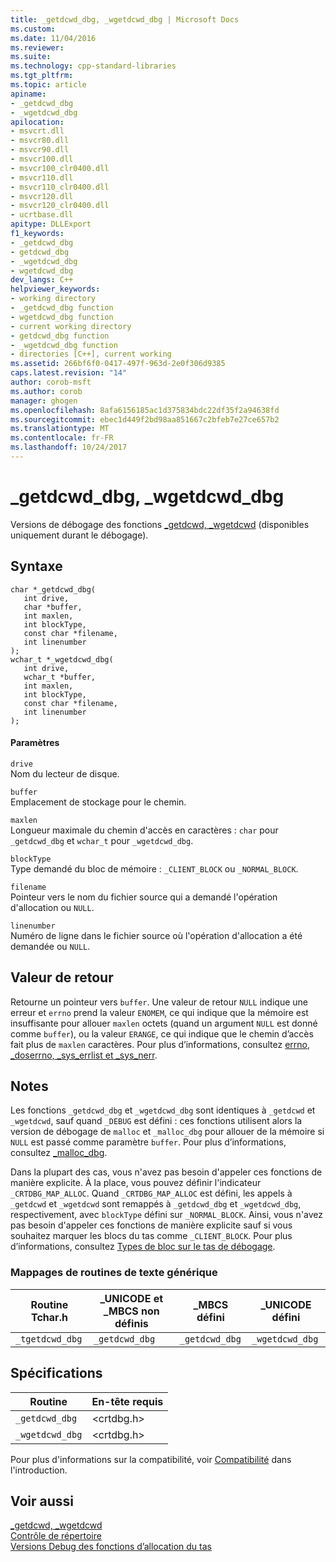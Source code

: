 ```yaml
---
title: _getdcwd_dbg, _wgetdcwd_dbg | Microsoft Docs
ms.custom: 
ms.date: 11/04/2016
ms.reviewer: 
ms.suite: 
ms.technology: cpp-standard-libraries
ms.tgt_pltfrm: 
ms.topic: article
apiname:
- _getdcwd_dbg
- _wgetdcwd_dbg
apilocation:
- msvcrt.dll
- msvcr80.dll
- msvcr90.dll
- msvcr100.dll
- msvcr100_clr0400.dll
- msvcr110.dll
- msvcr110_clr0400.dll
- msvcr120.dll
- msvcr120_clr0400.dll
- ucrtbase.dll
apitype: DLLExport
f1_keywords:
- _getdcwd_dbg
- getdcwd_dbg
- _wgetdcwd_dbg
- wgetdcwd_dbg
dev_langs: C++
helpviewer_keywords:
- working directory
- _getdcwd_dbg function
- wgetdcwd_dbg function
- current working directory
- getdcwd_dbg function
- _wgetdcwd_dbg function
- directories [C++], current working
ms.assetid: 266bf6f0-0417-497f-963d-2e0f306d9385
caps.latest.revision: "14"
author: corob-msft
ms.author: corob
manager: ghogen
ms.openlocfilehash: 8afa6156185ac1d375834bdc22df35f2a94638fd
ms.sourcegitcommit: ebec1d449f2bd98aa851667c2bfeb7e27ce657b2
ms.translationtype: MT
ms.contentlocale: fr-FR
ms.lasthandoff: 10/24/2017
---
```

# <a name="getdcwddbg-wgetdcwddbg"></a>_getdcwd_dbg, _wgetdcwd_dbg
Versions de débogage des fonctions [_getdcwd, _wgetdcwd](../../c-runtime-library/reference/getdcwd-wgetdcwd.md) (disponibles uniquement durant le débogage).  
  
## <a name="syntax"></a>Syntaxe  
  
```  
char *_getdcwd_dbg(  
   int drive,  
   char *buffer,  
   int maxlen,  
   int blockType,  
   const char *filename,  
   int linenumber   
);  
wchar_t *_wgetdcwd_dbg(  
   int drive,  
   wchar_t *buffer,  
   int maxlen,  
   int blockType,  
   const char *filename,  
   int linenumber   
);  
```  
  
#### <a name="parameters"></a>Paramètres  
 `drive`  
 Nom du lecteur de disque.  
  
 `buffer`  
 Emplacement de stockage pour le chemin.  
  
 `maxlen`  
 Longueur maximale du chemin d'accès en caractères : `char` pour `_getdcwd_dbg` et `wchar_t` pour `_wgetdcwd_dbg`.  
  
 `blockType`  
 Type demandé du bloc de mémoire : `_CLIENT_BLOCK` ou `_NORMAL_BLOCK`.  
  
 `filename`  
 Pointeur vers le nom du fichier source qui a demandé l'opération d'allocation ou `NULL`.  
  
 `linenumber`  
 Numéro de ligne dans le fichier source où l'opération d'allocation a été demandée ou `NULL`.  
  
## <a name="return-value"></a>Valeur de retour  
 Retourne un pointeur vers `buffer`. Une valeur de retour `NULL` indique une erreur et `errno` prend la valeur `ENOMEM`, ce qui indique que la mémoire est insuffisante pour allouer `maxlen` octets (quand un argument `NULL` est donné comme `buffer`), ou la valeur `ERANGE`, ce qui indique que le chemin d’accès fait plus de `maxlen` caractères. Pour plus d’informations, consultez [errno, _doserrno, _sys_errlist et _sys_nerr](../../c-runtime-library/errno-doserrno-sys-errlist-and-sys-nerr.md).  
  
## <a name="remarks"></a>Notes  
 Les fonctions `_getdcwd_dbg` et `_wgetdcwd_dbg` sont identiques à `_getdcwd` et `_wgetdcwd`, sauf quand `_DEBUG` est défini : ces fonctions utilisent alors la version de débogage de `malloc` et `_malloc_dbg` pour allouer de la mémoire si `NULL` est passé comme paramètre `buffer`. Pour plus d’informations, consultez [_malloc_dbg](../../c-runtime-library/reference/malloc-dbg.md).  
  
 Dans la plupart des cas, vous n'avez pas besoin d'appeler ces fonctions de manière explicite. À la place, vous pouvez définir l'indicateur `_CRTDBG_MAP_ALLOC`. Quand `_CRTDBG_MAP_ALLOC` est défini, les appels à `_getdcwd` et `_wgetdcwd` sont remappés à `_getdcwd_dbg` et `_wgetdcwd_dbg`, respectivement, avec `blockType` défini sur `_NORMAL_BLOCK`. Ainsi, vous n'avez pas besoin d'appeler ces fonctions de manière explicite sauf si vous souhaitez marquer les blocs du tas comme `_CLIENT_BLOCK`. Pour plus d’informations, consultez [Types de bloc sur le tas de débogage](/visualstudio/debugger/crt-debug-heap-details).  
  
### <a name="generic-text-routine-mappings"></a>Mappages de routines de texte générique  
  
|Routine Tchar.h|_UNICODE et _MBCS non définis|_MBCS défini|_UNICODE défini|  
|---------------------|--------------------------------------|--------------------|-----------------------|  
|`_tgetdcwd_dbg`|`_getdcwd_dbg`|`_getdcwd_dbg`|`_wgetdcwd_dbg`|  
  
## <a name="requirements"></a>Spécifications  
  
|Routine|En-tête requis|  
|-------------|---------------------|  
|`_getdcwd_dbg`|\<crtdbg.h>|  
|`_wgetdcwd_dbg`|\<crtdbg.h>|  
  
 Pour plus d'informations sur la compatibilité, voir [Compatibilité](../../c-runtime-library/compatibility.md) dans l'introduction.  
  
## <a name="see-also"></a>Voir aussi  
 [_getdcwd, _wgetdcwd](../../c-runtime-library/reference/getdcwd-wgetdcwd.md)   
 [Contrôle de répertoire](../../c-runtime-library/directory-control.md)   
 [Versions Debug des fonctions d’allocation du tas](/visualstudio/debugger/debug-versions-of-heap-allocation-functions)